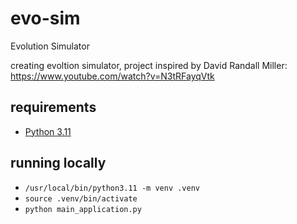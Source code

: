 # evo-sim

Evolution Simulator

creating evoltion simulator, project inspired by David Randall Miller: https://www.youtube.com/watch?v=N3tRFayqVtk

## requirements

- [Python 3.11](https://www.python.org/downloads/)

## running locally
- ``/usr/local/bin/python3.11 -m venv .venv``
- ``source .venv/bin/activate``
- ``python main_application.py``
